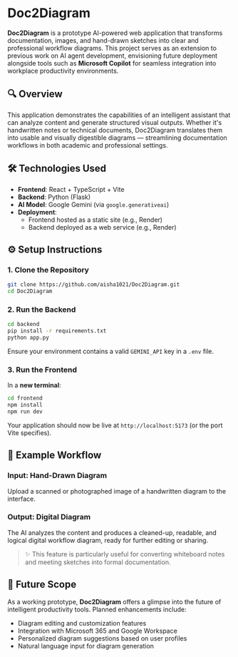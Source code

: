 # Doc2Diagram

**Doc2Diagram** is a prototype AI-powered web application that transforms documentation, images, and hand-drawn sketches into clear and professional workflow diagrams. This project serves as an extension to previous work on AI agent development, envisioning future deployment alongside tools such as **Microsoft Copilot** for seamless integration into workplace productivity environments.

## 🔍 Overview

This application demonstrates the capabilities of an intelligent assistant that can analyze content and generate structured visual outputs. Whether it's handwritten notes or technical documents, Doc2Diagram translates them into usable and visually digestible diagrams — streamlining documentation workflows in both academic and professional settings.

## 🛠️ Technologies Used

- **Frontend**: React + TypeScript + Vite  
- **Backend**: Python (Flask)  
- **AI Model**: Google Gemini (via `google.generativeai`)  
- **Deployment**:  
  - Frontend hosted as a static site (e.g., Render)  
  - Backend deployed as a web service (e.g., Render)

## ⚙️ Setup Instructions

### 1. Clone the Repository

```bash
git clone https://github.com/aisha1021/Doc2Diagram.git
cd Doc2Diagram
```

### 2. Run the Backend

```bash
cd backend
pip install -r requirements.txt
python app.py
```

Ensure your environment contains a valid `GEMINI_API` key in a `.env` file.

### 3. Run the Frontend

In a **new terminal**:

```bash
cd frontend
npm install
npm run dev
```

Your application should now be live at `http://localhost:5173` (or the port Vite specifies).

## 🧠 Example Workflow

### Input: Hand-Drawn Diagram

Upload a scanned or photographed image of a handwritten diagram to the interface.

### Output: Digital Diagram

The AI analyzes the content and produces a cleaned-up, readable, and logical digital workflow diagram, ready for further editing or sharing.

> ✨ This feature is particularly useful for converting whiteboard notes and meeting sketches into formal documentation.

## 🚀 Future Scope

As a working prototype, **Doc2Diagram** offers a glimpse into the future of intelligent productivity tools. Planned enhancements include:

- Diagram editing and customization features  
- Integration with Microsoft 365 and Google Workspace  
- Personalized diagram suggestions based on user profiles  
- Natural language input for diagram generation
